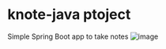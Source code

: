 # knote-java ptoject

Simple Spring Boot app to take notes
![image](https://user-images.githubusercontent.com/107158398/183525592-77d87bd2-61f8-4af5-9152-e853b64fdb28.png)

